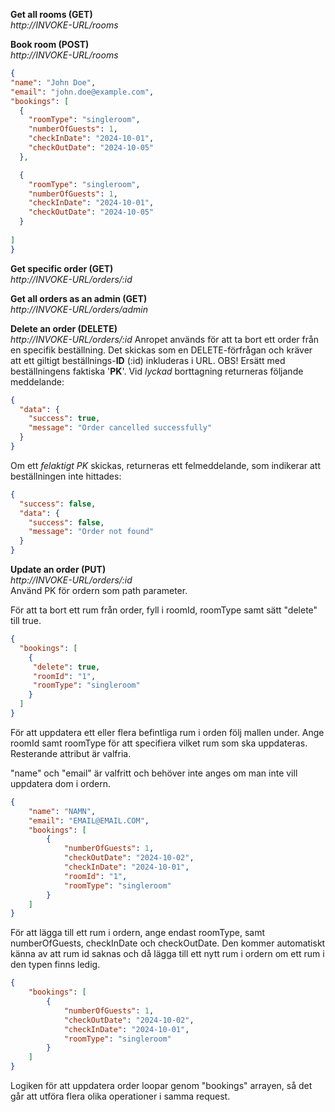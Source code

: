 

 **Get all rooms (GET)**  
  *http://INVOKE-URL/rooms*

 **Book room (POST)**  
  *http://INVOKE-URL/rooms*
  ```JSON
  {
  "name": "John Doe",
  "email": "john.doe@example.com",
  "bookings": [
    {
      "roomType": "singleroom",
      "numberOfGuests": 1,
      "checkInDate": "2024-10-01",
      "checkOutDate": "2024-10-05"
    },

    {
      "roomType": "singleroom",
      "numberOfGuests": 1,
      "checkInDate": "2024-10-01",
      "checkOutDate": "2024-10-05"
    }
    
  ]
  }
  ```

  **Get specific order (GET)**  
*http://INVOKE-URL/orders/:id*

  **Get all orders as an admin (GET)**  
*http://INVOKE-URL/orders/admin*

  **Delete an order (DELETE)**  
*http://INVOKE-URL/orders/:id*
Anropet används för att ta bort ett order från en specifik beställning. Det skickas som en DELETE-förfrågan och kräver att ett giltigt beställnings-**ID** (:id) inkluderas i URL.
 OBS! Ersätt med beställningens faktiska '**PK**'.
Vid *lyckad* borttagning returneras följande meddelande:
```json
{
  "data": {
    "success": true,
    "message": "Order cancelled successfully"
  }
}
  ``` 
Om ett *felaktigt PK* skickas, returneras ett felmeddelande, som indikerar att beställningen inte hittades:
```json
{
  "success": false,
  "data": {
    "success": false,
    "message": "Order not found"
  }
}
 ``` 

  **Update an order (PUT)**  
*http://INVOKE-URL/orders/:id*  
Använd PK för ordern som path parameter.  

För att ta bort ett rum från order, fyll i roomId, roomType samt sätt "delete" till true.
```JSON
{
  "bookings": [
    {
     "delete": true,                    
     "roomId": "1",
     "roomType": "singleroom"
    }             
  ]
}
```
 
För att uppdatera ett eller flera befintliga rum i orden följ mallen under. Ange roomId samt roomType för att specifiera vilket rum som ska uppdateras. Resterande attribut är valfria.  

"name" och "email" är valfritt och behöver inte anges om man inte vill uppdatera dom i ordern.
```JSON
{
    "name": "NAMN",
    "email": "EMAIL@EMAIL.COM",
    "bookings": [
        {
            "numberOfGuests": 1,
            "checkOutDate": "2024-10-02",
            "checkInDate": "2024-10-01",
            "roomId": "1",
            "roomType": "singleroom"
        }
    ]
}
```

För att lägga till ett rum i ordern, ange endast roomType, samt numberOfGuests, checkInDate och checkOutDate. Den kommer automatiskt känna av att rum id saknas och då lägga till ett nytt rum i ordern om ett rum i den typen finns ledig.
```JSON
{
    "bookings": [
        {
            "numberOfGuests": 1,
            "checkOutDate": "2024-10-02",
            "checkInDate": "2024-10-01",
            "roomType": "singleroom"
        }
    ]
}
```

Logiken för att uppdatera order loopar genom "bookings" arrayen, så det går att utföra flera olika operationer i samma request. 
